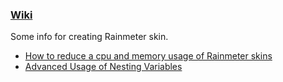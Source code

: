 ### [Wiki](https://github.com/nek7u/Notes-for-Rainmeter-Skins/wiki)
Some info for creating Rainmeter skin.

* [How to reduce a cpu and memory usage of Rainmeter skins](https://github.com/nek7u/Notes-for-Rainmeter-Skins/wiki/Reduce-a-cpu-and-memory-usage)  
* [Advanced Usage of Nesting Variables](https://github.com/nek7u/Notes-for-Rainmeter-Skins/wiki/Advanced-Usage-of-Nesting-Variables)  
